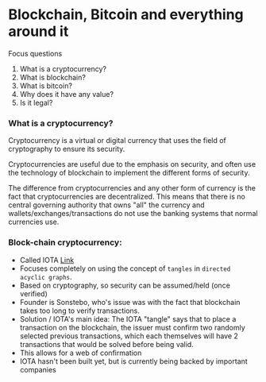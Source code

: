 # Blockchain, Bitcoin and everything around it

Focus questions
1) What is a cryptocurrency?
2) What is blockchain?
3) What is bitcoin?
4) Why does it have any value?
5) Is it legal?

### What is a cryptocurrency?
Cryptocurrency is a virtual or digital currency that uses the field of cryptography to ensure its security. 

Cryptocurrencies are useful due to the emphasis on security, and often use the technology of blockchain to implement the different forms of security. 

The difference from cryptocurrencies and any other form of currency is the fact that cryptocurrencies are decentralized. This means that there is no central governing authority that owns "all" the currency and wallets/exchanges/transactions do not use the banking systems that normal currencies use. 

### Block-chain cryptocurrency:
- Called IOTA [Link](https://www.iota.org/)
- Focuses completely on using the concept of `tangles` in `directed acyclic graphs`.
- Based on cryptography, so security can be assumed/held (once verified)
- Founder is Sonstebo, who's issue was with the fact that blockchain takes too long to verify transactions.
- Solution / IOTA's main idea: The IOTA "tangle" says that to place a transaction on the blockchain, the issuer must confirm two randomly selected previous transactions, which each themselves will have 2 transactions that would be solved before being valid. 
- This allows for a web of confirmation
- IOTA hasn't been built yet, but is currently being backed by important companies









